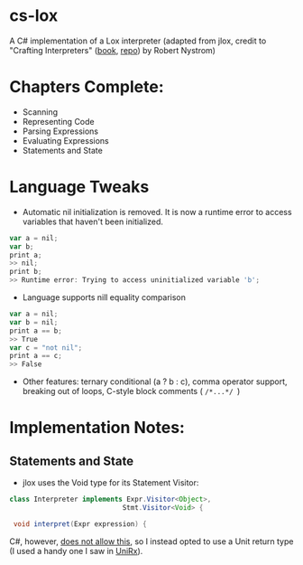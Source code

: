 # cs-lox
A C# implementation of a Lox interpreter (adapted from jlox, credit to "Crafting Interpreters" ([book](https://craftinginterpreters.com/), [repo](https://github.com/munificent/craftinginterpreters)) by Robert Nystrom)


# Chapters Complete:
- Scanning
- Representing Code
- Parsing Expressions
- Evaluating Expressions
- Statements and State

# Language Tweaks

 - Automatic nil initialization is removed. It is now a runtime error to access variables that haven't been initialized.
 ```javascript
 var a = nil;
 var b;
 print a;
 >> nil;
 print b;
 >> Runtime error: Trying to access uninitialized variable 'b';
 ```
 - Language supports nill equality comparison
 ```javascript
 var a = nil;
 var b = nil;
 print a == b;
 >> True
 var c = "not nil";
 print a == c;
 >> False
 ```
 - Other features: ternary conditional (a ? b : c), comma operator support, breaking out of loops, C-style block comments ( ```/*...*/ ```)
 
# Implementation Notes:

## Statements and State

- jlox uses the Void type for its Statement Visitor:
 
 ```java
 class Interpreter implements Expr.Visitor<Object>,
                             Stmt.Visitor<Void> {

  void interpret(Expr expression) { 
 ```
 C#, however, [does not allow this](https://github.com/dotnet/csharplang/discussions/696), so I instead opted to use a Unit return type (I used a handy one I saw in [UniRx](https://github.com/neuecc/UniRx)).
